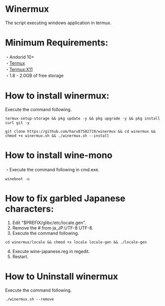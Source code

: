 # Winermux 
The script executing windows application in termux.

# Minimum Requirements:
・Andorid 10+  
・[Termux](https://f-droid.org/packages/com.termux/)  
・[Termux:X11](https://github.com/termux/termux-x11/releases)  
・1.8 - 2.0GB of free storage  

# How to install winermux:
Execute the command following.  
```
termux-setup-storage && pkg update -y && pkg upgrade -y && pkg install curl git -y
```
```
git clone https://github.com/haru87582719/winermux && cd winermux && chmod +x winermux.sh && ./winermux.sh --install
```
# How to install wine-mono
・Execute the command following in cmd.exe.
```
wineboot -u
```
# How to fix garbled Japanese characters:

1. Edit "$PREFIX/glibc/etc/locale.gen".  
2. Remove the # from ja_JP.UTF-8 UTF-8.  
3. Execute the command following.  
```
cd winermux/locale && chmod +x locale locale-gen && ./locale-gen
```   
4. Execute wine-japanese.reg in regedit.  
5. Restart.  

# How to Uninstall winermux
Execute the command following.  
```
./winermux.sh --remove
```
